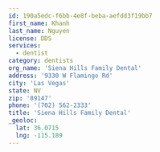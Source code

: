 ```yaml
---
id: 190a5edc-f6bb-4e8f-beba-aefdd3f19bb7
first_name: Khanh
last_name: Nguyen
license: DDS
services:
  - dentist
category: dentists
org_name: 'Siena Hills Family Dental'
address: '9330 W Flamingo Rd'
city: 'Las Vegas'
state: NV
zip: '89147'
phone: '(702) 562-2333'
title: 'Siena Hills Family Dental'
_geoloc:
  lat: 36.0715
  lng: -115.189
---
```

